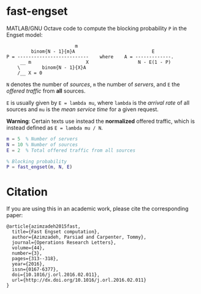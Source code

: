 fast-engset
===========

MATLAB/GNU Octave code to compute the blocking probability ```P``` in the Engset model:

```
                         m                              
         binom{N - 1}{m}A                            E        
P = --------------------------    where    A = -------------.
     __ m                    X                  N - E(1 - P)   
    \        binom{N - 1}{X}A                           
    /__ X = 0                                           
```

```N``` denotes the number of *sources*, ```m``` the number of *servers*, and ```E``` the *offered traffic* from __all__ sources. 

```E``` is usually given by ```E = lambda mu```, where ```lambda``` is the *arrival rate* of all sources and ```mu``` is the *mean service time* for a given request.

__Warning__: Certain texts use instead the __normalized__ offered traffic,  which is instead defined as ```E = lambda mu / N```.

```matlab
m = 5  % Number of servers
N = 10 % Number of sources
E = 2  % Total offered traffic from all sources

% Blocking probability
P = fast_engset(m, N, E)
```

Citation
========

If you are using this in an academic work, please cite the corresponding paper:

```
@article{azimzadeh2015fast,
  title={Fast Engset computation},
  author={Azimzadeh, Parsiad and Carpenter, Tommy},
  journal={Operations Research Letters},
  volume={44},
  number={3},
  pages={313--318},
  year={2016},
  issn={0167-6377},
  doi={10.1016/j.orl.2016.02.011},
  url={http://dx.doi.org/10.1016/j.orl.2016.02.011}
}
```
